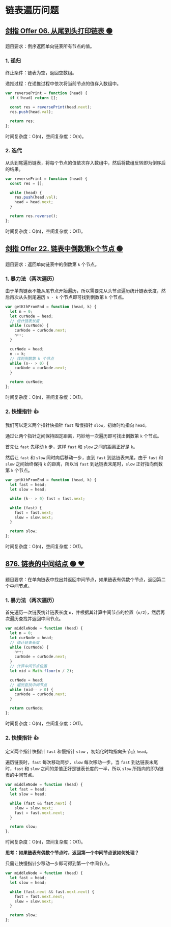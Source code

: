 # 链表遍历问题

## [剑指 Offer 06. 从尾到头打印链表 🟢](https://leetcode.cn/problems/cong-wei-dao-tou-da-yin-lian-biao-lcof/description/)

题目要求：倒序返回单向链表所有节点的值。

### 1. 递归

终止条件：链表为空，返回空数组。

递推过程：在递推过程中依次将当前节点的值存入数组中。

``` js
var reversePrint = function (head) {
  if (!head) return [];

  const res = reversePrint(head.next);
  res.push(head.val);

  return res;
};
```

时间复杂度：O(n)，空间复杂度：O(n)。

### 2. 迭代

从头到尾遍历链表，将每个节点的值依次存入数组中，然后将数组反转即为倒序后的结果。

``` js
var reversePrint = function (head) {
  const res = [];

  while (head) {
    res.push(head.val);
    head = head.next;
  }

  return res.reverse();
};
```

时间复杂度：O(n)，空间复杂度：O(1)。

## [剑指 Offer 22. 链表中倒数第k个节点 🟢](https://leetcode.cn/problems/lian-biao-zhong-dao-shu-di-kge-jie-dian-lcof/description/)

题目要求：返回单向链表中的倒数第 `k` 个节点。

### 1. 暴力法（两次遍历）

由于单向链表不能从尾节点开始遍历，所以需要先从头节点遍历统计链表长度，然后再次从头到尾遍历 `n - k` 个节点即可找到倒数第 `k` 个节点。

``` js
var getKthFromEnd = function (head, k) {
  let n = 0;
  let curNode = head;
  // 统计链表长度
  while (curNode) {
    curNode = curNode.next;
    n++;
  }

  curNode = head;
  n -= k;
  // 找到倒数第 k 个节点
  while (n-- > 0) {
    curNode = curNode.next;
  }

  return curNode;
};
```

时间复杂度：O(n)，空间复杂度：O(1)。

### 2. 快慢指针 👍

我们可以定义两个指针快指针 `fast` 和慢指针 `slow`，初始时均指向 `head`。

通过让两个指针之间保持固定距离，巧妙地一次遍历即可找出倒数第 `k` 个节点。

首先让 `fast` 先移动 `k` 步，这样 `fast` 和 `slow` 之间的距离正好是 `k`。

然后让 `fast` 和 `slow` 同时向后移动一步，直到 `fast` 到达链表末尾，由于 `fast` 和 `slow` 之间始终保持 `k` 的距离，所以当 `fast` 到达链表末尾时，`slow` 正好指向倒数第 `k` 个节点。

``` js
var getKthFromEnd = function (head, k) {
  let fast = head;
  let slow = head;

  while (k-- > 0) fast = fast.next;

  while (fast) {
    fast = fast.next;
    slow = slow.next;
  }

  return slow;
};
```

时间复杂度：O(n)，空间复杂度：O(1)。

## [876. 链表的中间结点 🟢 ❤](https://leetcode.cn/problems/middle-of-the-linked-list/description/)

题目要求：在单向链表中找出并返回中间节点，如果链表有偶数个节点，返回第二个中间节点。

### 1. 暴力法（两次遍历）

首先遍历一次链表统计链表长度 `n`，并根据其计算中间节点的位置（`n/2`），然后再次遍历查找并返回中间节点。

``` js
var middleNode = function (head) {
  let n = 0;
  let curNode = head;
  // 统计链表长度
  while (curNode) {
    n++;
    curNode = curNode.next;
  }
  // 计算中间节点位置
  let mid = Math.floor(n / 2);

  curNode = head;
  // 遍历查找中间节点
  while (mid-- > 0) {
    curNode = curNode.next;
  }

  return curNode;
};
```

时间复杂度：O(n)，空间复杂度：O(1)。

### 2. 快慢指针 👍

定义两个指针快指针 `fast` 和慢指针 `slow` ，初始化时均指向头节点 `head`。

遍历链表时，`fast` 每次移动两步，`slow` 每次移动一步。当 `fast` 到达链表末尾时，`fast` 和 `slow` 之间的差值正好是链表长度的一半，所以 `slow` 所指向的即为链表的中间节点。

``` js
var middleNode = function (head) {
  let fast = head;
  let slow = head;

  while (fast && fast.next) {
    slow = slow.next;
    fast = fast.next.next;
  }

  return slow;
};
```

时间复杂度：O(n)，空间复杂度：O(1)。

**思考：如果链表有偶数个节点时，返回第一个中间节点该如何处理？**

只需让快慢指针少移动一步即可得到第一个中间节点。

``` js
var middleNode = function (head) {
  let fast = head;
  let slow = head;

  while (fast.next && fast.next.next) {
    fast = fast.next.next;
    slow = slow.next;
  }

  return slow;
};
```
